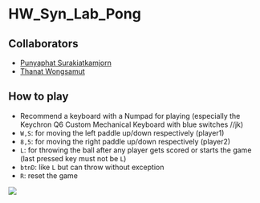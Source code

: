 # HW_Syn_Lab_Pong

## Collaborators

- [Punyaphat Surakiatkamjorn](https://github.com/punyaphatsura)
- [Thanat Wongsamut](https://github.com/ThanatWonsamut)

## How to play

- Recommend a keyboard with a Numpad for playing (especially the Keychron Q6 Custom Mechanical Keyboard with blue switches //jk)
- `W,S`: for moving the left paddle up/down respectively (player1)
- `8,5`: for moving the right paddle up/down respectively (player2)
- `L`: for throwing the ball after any player gets scored or starts the game (last pressed key must not be `L`)
- `btnD`: like `L` but can throw without exception
- `R`: reset the game

![](https://komarev.com/ghpvc/?username=hw-syn-lab-pong&style=for-the-badge&color=lightgrey&label=REPOSITORY+VIEWS)
